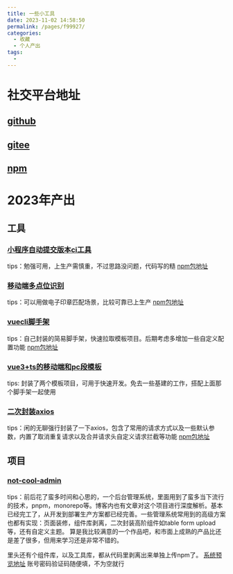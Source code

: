 ```yaml
---
title: 一些小工具
date: 2023-11-02 14:58:50
permalink: /pages/f99927/
categories:
  - 收藏
  - 个人产出
tags:
  - 
---
```

  
# 社交平台地址

## [github](https://github.com/1805674660)
## [gitee](https://gitee.com/wangyuhan123)
## [npm](https://www.npmjs.com/~wangyuhan329)

# 2023年产出
## 工具

### [小程序自动提交版本ci工具](https://github.com/1805674660/mp-ci)
tips：勉强可用，上生产需慎重，不过思路没问题，代码写的糙
[npm包地址](https://www.npmjs.com/package/@wangyuhan329/mp-ci)

### [移动端多点位识别](https://github.com/1805674660/mulit_point_touch)
tips：可以用做电子印章匹配场景，比较可靠已上生产
[npm包地址](https://www.npmjs.com/package/@itachi3/mulit-point-touch)


### [vuecli脚手架](https://github.com/1805674660/vue3-cli)
tips：自己封装的简易脚手架，快速拉取模板项目。后期考虑多增加一些自定义配置功能
[npm包地址](https://www.npmjs.com/package/@itachi3/vue-cli)


### [vue3+ts的移动端和pc段模板](https://github.com/1805674660/vue3_template)
tips: 封装了两个模板项目，可用于快速开发。免去一些基建的工作，搭配上面那个脚手架一起使用

### [二次封装axios](https://www.npmjs.com/package/@itachi3/ncaxios)
tips：闲的无聊强行封装了一下axios，包含了常用的请求方式以及一些默认参数，内置了取消重复请求以及合并请求头自定义请求拦截等功能
[npm包地址](https://www.npmjs.com/package/@itachi3/ncaxios)

## 项目

### [not-cool-admin](https://gitee.com/wangyuhan123/notcool-admin-template)
tips：前后花了蛮多时间和心思的，一个后台管理系统，里面用到了蛮多当下流行的技术，pnpm，monorepo等。博客内也有文章对这个项目进行深度解析。基本已经完工了，从开发到部署生产方案都已经完善。一些管理系统常用到的高级方案也都有实现：页面装修，组件库剥离，二次封装高阶组件如table form upload等，还有自定义主题。
算是我比较满意的一个作品吧，和市面上成熟的产品比还是差了很多，但用来学习还是非常不错的。

里头还有个组件库，以及工具库，都从代码里剥离出来单独上传npm了。
[系统预览地址](http://www.myking.asia/#/) 账号密码验证码随便填，不为空就行
